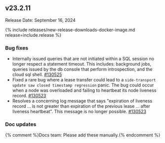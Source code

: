 ## v23.2.11

Release Date: September 16, 2024

{% include releases/new-release-downloads-docker-image.md release=include.release %}
<h3 id="v23-2-11-bug-fixes">Bug fixes</h3>

- Internally issued queries that are not initiated within a SQL session no longer respect a statement timeout. This includes: background jobs, queries issued by the db console that perform introspection, and the cloud sql shell. [#130525][#130525]
- Fixed a rare bug where a lease transfer could lead to a `side-transport update saw closed timestamp regression` panic. The bug could occur when a node was overloaded and failing to heartbeat its node liveness record. [#130523][#130523]
- Resolves a concerning log message that says "expiration of liveness record ... is not greater than expiration of the previous lease ... after liveness heartbeat". This message is no longer possible. [#130523][#130523]

<h3 id="v23-2-11-doc-updates">Doc updates</h3>

{% comment %}Docs team: Please add these manually.{% endcomment %}



[#130523]: https://github.com/cockroachdb/cockroach/pull/130523
[#130525]: https://github.com/cockroachdb/cockroach/pull/130525
